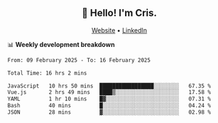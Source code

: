 
<h2 align="center">👋 Hello! I'm Cris.</h2>
<p align="center">
  <a href="https://www.criscunas.dev">Website</a> •
  <a href="https://www.linkedin.com/in/cristophercunas/">LinkedIn</a> 
</p>


📊 **Weekly development breakdown**
<!--START_SECTION:waka-->

```txt
From: 09 February 2025 - To: 16 February 2025

Total Time: 16 hrs 2 mins

JavaScript   10 hrs 50 mins  █████████████████░░░░░░░░   67.35 %
Vue.js       2 hrs 49 mins   ████▒░░░░░░░░░░░░░░░░░░░░   17.58 %
YAML         1 hr 10 mins    █▓░░░░░░░░░░░░░░░░░░░░░░░   07.31 %
Bash         40 mins         █░░░░░░░░░░░░░░░░░░░░░░░░   04.24 %
JSON         28 mins         ▓░░░░░░░░░░░░░░░░░░░░░░░░   02.98 %
```

<!--END_SECTION:waka-->
